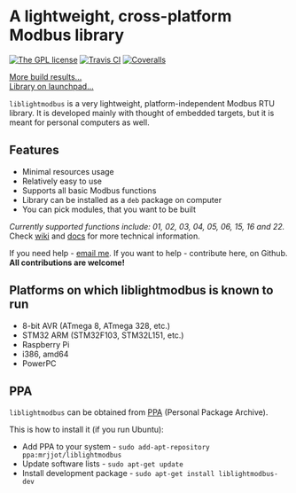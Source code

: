 # A lightweight, cross-platform Modbus library
[![The GPL license](https://img.shields.io/badge/license-GPL-blue.svg?style=flat-square)](http://opensource.org/licenses/GPL-3.0)
[![Travis CI](https://img.shields.io/travis/Jacajack/liblightmodbus/master.svg?style=flat-square)](https://travis-ci.org/Jacajack/liblightmodbus)
[![Coveralls](https://img.shields.io/coveralls/Jacajack/liblightmodbus/master.svg?style=flat-square)](https://coveralls.io/github/Jacajack/liblightmodbus)

[More build results...](https://github.com/Jacajack/liblightmodbus/wiki/Build-results-history)
<br>[Library on launchpad...](https://launchpad.net/liblightmodbus)

`liblightmodbus` is a very lightweight, platform-independent Modbus RTU library. It is developed mainly with thought of embedded targets, but it is meant for personal computers as well.

## Features
- Minimal resources usage
- Relatively easy to use
- Supports all basic Modbus functions
- Library can be installed as a `deb` package on computer
- You can pick modules, that you want to be built

*Currently supported functions include: 01, 02, 03, 04, 05, 06, 15, 16 and 22.*
Check [wiki](https://github.com/Jacajack/liblightmodbus/wiki) and [docs](https://github.com/Jacajack/liblightmodbus/tree/master/doc) for more technical information.

If you need help - [email me](mailto:mrjjot@gmail.com). If you want to help - contribute here, on Github. **All contributions are welcome!**

## Platforms on which liblightmodbus is known to run
 - 8-bit AVR (ATmega 8, ATmega 328, etc.)
 - STM32 ARM (STM32F103, STM32L151, etc.)
 - Raspberry Pi
 - i386, amd64
 - PowerPC

## PPA
`liblightmodbus` can be obtained from [PPA](https://code.launchpad.net/~mrjjot/+archive/ubuntu/liblightmodbus) (Personal Package Archive).

This is how to install it (if you run Ubuntu):
 - Add PPA to your system - `sudo add-apt-repository ppa:mrjjot/liblightmodbus`
 - Update software lists - `sudo apt-get update`
 - Install development package - `sudo apt-get install liblightmodbus-dev`
